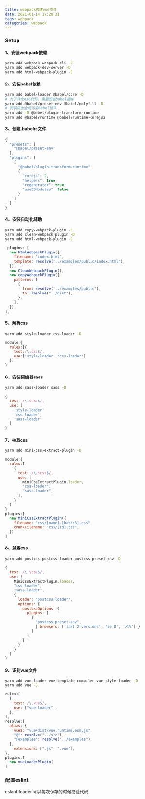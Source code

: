 ```yaml
---
title: webpack构建vue项目
date: 2021-01-14 17:28:31
tags: webpack
categories: webpack
---
```


### Setup

#### 1、安装webpack依赖

```bash
yarn add webpack webpack-cli -D
yarn add webpack-dev-server -D
yarn add html-webpack-plugin -D
```

#### 2、安装babel依赖

```bash
yarn add babel-loader @babel/core -D
# 为了转化es6代码，需要安装babel插件
yarn add @babel/preset-env @babel/polyfill -D
# 安装防止全局污染babel插件
yarn add -D @babel/plugin-transform-runtime
yarn add @babel/runtime @babel/runtime-corejs2
```

<!-- more -->

#### 3、创建.babelrc文件

```javascript
{
  "presets": [
    "@babel/preset-env"
  ],
  "plugins": [
    [
      "@babel/plugin-transform-runtime",
      {
        "corejs": 2,
        "helpers": true,
        "regenerator": true,
        "useESModules": false
      }
    ]
  ]
}
```



#### 4、安装自动化辅助

```bash
yarn add copy-webpack-plugin -D
yarn add clean-webpack-plugin -D
yarn add html-webpack-plugin -D
```

```javascript
 plugins: [
  new htmlWebpackPlugin({
    filename: "index.html",
    template: resolve("../examples/public/index.html"),
  }),
  new CleanWebpackPlugin(),
  new copyWebpackPlugin({
    patterns: [
      {
        from: resolve("../examples/public"),
        to: resolve("../dist"),
      },
    ],
  }),
],
```



#### 5、解析css

```bash
yarn add style-loader css-loader -D
```

```javascript
module:{
  rules:[{
    test:/\.css$/,
    use:['style-loader','css-loader']
  }]
}
```

#### 6、安装预编器sass

```bash
yarn add sass-loader sass -D
```

```javascript
{
  test: /\.scss$/,
  use: [
    'style-loader'
    'css-loader',
    'sass-loader'
  ]
}
```



#### 7、抽取css

```bash
yarn add mini-css-extract-plugin -D
```

```javascript
module:{
  rules:[
    {
      test: /\.scss$/,
      use: [
        miniCssExtractPlugin.loader,
        "css-loader",
        "sass-loader",
      ],
    }
  ]
}
plugins:[
  new MiniCssExtractPlugin({
    filename: "css/[name].[hash:8].css",
    chunkFilename: "css/[id].css",
  })
]
```

#### 8、兼容css

```bash
yarn add postcss postcss-loader postcss-preset-env -D
```

```javascript
{
  test: /\.scss$/,
  use: [
    MiniCssExtractPlugin.loader,
    "css-loader",
    "sass-loader",
    {
      loader: 'postcss-loader',
      options: {
        postcssOptions: {
          plugins: [
            [
              "postcss-preset-env",
              { browsers: ['last 2 versions', 'ie 8', '>1%'] }
            ]
          ]
        }
      }
    }
  ]
}
```

#### 9、识别vue文件

```bash
yarn add vue-loader vue-template-compiler vue-style-loader -D
yarn add vue -S
```

```javascript
rules:[
  {
    test: /\.vue$/,
    use: ["vue-loader"],
  },
],
resolve:{
  alias: {
    vue$: "vue/dist/vue.runtime.esm.js",
    "@": resolve("../src"),
    "@examples": resolve("../examples"),
  },
 	extensions: [".js", ".vue"],
},
plugins:[
  new vueLoaderPlugin()
]
```

### 配置eslint

eslant-loader 可以每次保存的时候校验代码

